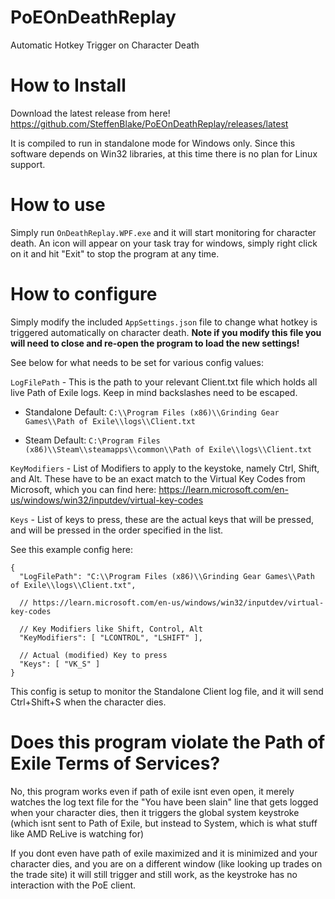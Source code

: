 # PoEOnDeathReplay
Automatic Hotkey Trigger on Character Death


# How to Install

Download the latest release from here! https://github.com/SteffenBlake/PoEOnDeathReplay/releases/latest

It is compiled to run in standalone mode for Windows only. Since this software depends on Win32 libraries, at this time there is no plan for Linux support.

# How to use

Simply run `OnDeathReplay.WPF.exe` and it will start monitoring for character death. An icon will appear on your task tray for windows, simply right click on it and hit "Exit" to stop the program at any time.

# How to configure

Simply modify the included `AppSettings.json` file to change what hotkey is triggered automatically on character death. **Note if you modify this file you will need to close and re-open the program to load the new settings!**

See below for what needs to be set for various config values:

`LogFilePath` - This is the path to your relevant Client.txt file which holds all live Path of Exile logs. Keep in mind backslashes need to be escaped.

* Standalone Default: `C:\\Program Files (x86)\\Grinding Gear Games\\Path of Exile\\logs\\Client.txt`

* Steam Default: `C:\Program Files (x86)\\Steam\\steamapps\\common\\Path of Exile\\logs\\Client.txt`

`KeyModifiers` - List of Modifiers to apply to the keystoke, namely Ctrl, Shift, and Alt. These have to be an exact match to the Virtual Key Codes from Microsoft, which you can find here: https://learn.microsoft.com/en-us/windows/win32/inputdev/virtual-key-codes

`Keys` - List of keys to press, these are the actual keys that will be pressed, and will be pressed in the order specified in the list.

See this example config here:

```
{
  "LogFilePath": "C:\\Program Files (x86)\\Grinding Gear Games\\Path of Exile\\logs\\Client.txt",

  // https://learn.microsoft.com/en-us/windows/win32/inputdev/virtual-key-codes

  // Key Modifiers like Shift, Control, Alt
  "KeyModifiers": [ "LCONTROL", "LSHIFT" ],

  // Actual (modified) Key to press
  "Keys": [ "VK_S" ]
}
```

This config is setup to monitor the Standalone Client log file, and it will send Ctrl+Shift+S when the character dies.

# Does this program violate the Path of Exile Terms of Services?

No, this program works even if path of exile isnt even open, it merely watches the log text file for the "You have been slain" line that gets logged when your character dies, then it triggers the global system keystroke (which isnt sent to Path of Exile, but instead to System, which is what stuff like AMD ReLive is watching for)

If you dont even have path of exile maximized and it is minimized and your character dies, and you are on a different window (like looking up trades on the trade site) it will still trigger and still work, as the keystroke has no interaction with the PoE client.
